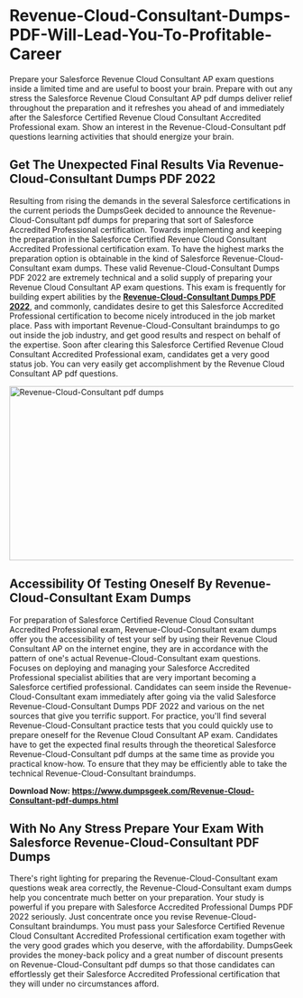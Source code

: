 # Revenue-Cloud-Consultant-Dumps-PDF-Will-Lead-You-To-Profitable-Career
<p>Prepare your Salesforce Revenue Cloud Consultant AP exam questions inside a limited time and are useful to boost your brain. Prepare with out any stress the Salesforce Revenue Cloud Consultant AP pdf dumps deliver relief throughout the preparation and it refreshes you ahead of and immediately after the Salesforce Certified Revenue Cloud Consultant Accredited Professional exam. Show an interest in the Revenue-Cloud-Consultant pdf questions learning activities that should energize your brain.</p>
<h2><strong>Get The Unexpected Final Results Via Revenue-Cloud-Consultant Dumps PDF 2022</strong></h2>
<p>Resulting from rising the demands in the several Salesforce certifications in the current periods the DumpsGeek decided to announce the Revenue-Cloud-Consultant pdf dumps for preparing that sort of Salesforce Accredited Professional certification. Towards implementing and keeping the preparation in the Salesforce Certified Revenue Cloud Consultant Accredited Professional certification exam. To have the highest marks the preparation option is obtainable in the kind of Salesforce Revenue-Cloud-Consultant exam dumps. These valid Revenue-Cloud-Consultant Dumps PDF 2022 are extremely technical and a solid supply of preparing your Revenue Cloud Consultant AP exam questions. This exam is frequently for building expert abilities by the <strong><a href="https://www.dumpsgeek.com/Revenue-Cloud-Consultant-pdf-dumps.html">Revenue-Cloud-Consultant Dumps PDF 2022</a></strong>, and commonly, candidates desire to get this Salesforce Accredited Professional certification to become nicely introduced in the job market place. Pass with important Revenue-Cloud-Consultant braindumps to go out inside the job industry, and get good results and respect on behalf of the expertise. Soon after clearing this Salesforce Certified Revenue Cloud Consultant Accredited Professional exam, candidates get a very good status job. You can very easily get accomplishment by the Revenue Cloud Consultant AP pdf questions.</p>
<p><a href="https://www.dumpsgeek.com/Revenue-Cloud-Consultant-pdf-dumps.html"><img src="https://gcdnb.pbrd.co/images/nXa1Eg7poIva.jpg" alt="Revenue-Cloud-Consultant pdf dumps" width="550" height="309" /></a></p>
<h2><strong>Accessibility Of Testing Oneself By Revenue-Cloud-Consultant Exam Dumps</strong></h2>
<p>For preparation of Salesforce Certified Revenue Cloud Consultant Accredited Professional exam, Revenue-Cloud-Consultant exam dumps offer you the accessibility of test your self by using their Revenue Cloud Consultant AP on the internet engine, they are in accordance with the pattern of one's actual Revenue-Cloud-Consultant exam questions. Focuses on deploying and managing your Salesforce Accredited Professional specialist abilities that are very important becoming a Salesforce certified professional. Candidates can seem inside the Revenue-Cloud-Consultant exam immediately after going via the valid Salesforce Revenue-Cloud-Consultant Dumps PDF 2022 and various on the net sources that give you terrific support. For practice, you'll find several Revenue-Cloud-Consultant practice tests that you could quickly use to prepare oneself for the Revenue Cloud Consultant AP exam. Candidates have to get the expected final results through the theoretical Salesforce Revenue-Cloud-Consultant pdf dumps at the same time as provide you practical know-how. To ensure that they may be efficiently able to take the technical Revenue-Cloud-Consultant braindumps.</p>
<p><strong>Download Now: <a href="https://www.dumpsgeek.com/Revenue-Cloud-Consultant-pdf-dumps.html">https://www.dumpsgeek.com/Revenue-Cloud-Consultant-pdf-dumps.html</a></strong></p>
<h2><strong>With No Any Stress Prepare Your Exam With Salesforce Revenue-Cloud-Consultant PDF Dumps</strong></h2>
<p>There's right lighting for preparing the Revenue-Cloud-Consultant exam questions weak area correctly, the Revenue-Cloud-Consultant exam dumps help you concentrate much better on your preparation. Your study is powerful if you prepare with Salesforce Accredited Professional Dumps PDF 2022 seriously. Just concentrate once you revise Revenue-Cloud-Consultant braindumps. You must pass your Salesforce Certified Revenue Cloud Consultant Accredited Professional certification exam together with the very good grades which you deserve, with the affordability. DumpsGeek provides the money-back policy and a great number of discount presents on Revenue-Cloud-Consultant pdf dumps so that those candidates can effortlessly get their Salesforce Accredited Professional certification that they will under no circumstances afford.</p>
